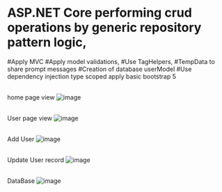 # ASP.NET Core performing crud operations by generic repository pattern logic,
#Apply MVC
#Apply model validations, 
#Use TagHelpers,
#TempData to share prompt messages 
#Creation of database userModel 
#Use dependency injection type scoped apply basic bootstrap 5 

</br>home page view
![image](https://github.com/user-attachments/assets/67031fc9-2b71-4987-a6b7-32a3785a1859)

</br>User page view
![image](https://github.com/user-attachments/assets/d126f736-a1a5-4090-9ffe-89ee84b88197)

</br>Add User
![image](https://github.com/user-attachments/assets/99cab3a6-d6a8-47b2-931b-02a225b9cfde)

</br>Update User record
![image](https://github.com/user-attachments/assets/3f1f0b77-82ab-4b29-b495-829cf94d023c)

</br>DataBase
![image](https://github.com/user-attachments/assets/eb6b5f1c-3f38-475b-b136-2f422c90ee54)


